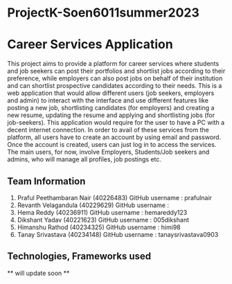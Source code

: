 # ProjectK-Soen6011summer2023
# Career Services Application
This project aims to provide a platform for career services where students and job seekers can post their portfolios and shortlist jobs according to their preference, while employers can also post jobs on behalf of their institution and can shortlist prospective candidates according to their needs. This is a web application that would allow different users (job seekers, employers and admin) to interact with the interface and use different features like posting a new job, shortlisting candidates (for employers) and creating a new resume, updating the resume and applying and shortlisting jobs (for job-seekers). This application would require for the user to have a PC with a decent internet connection. In order to avail of these services from the platform, all users have to create an account by using email and password. Once the account is created, users can just log in to access the services. The main users, for now, involve Employers, Students/Job seekers and admins, who will manage all profiles, job postings etc. 


## Team Information
1. Praful Peethambaran Nair (40226483) GitHub username : prafulnair
2. Revanth Velagandula (40229629)      GitHub username : 
3. Hema Reddy (40236911)               GitHub username :  hemareddy123
4. Dikshant Yadav (40221623)           GitHub username : 005dikshant
5. Himanshu Rathod (40234325)          GitHub username : himi98
6. Tanay Srivastava (40234148)         GitHub username : tanaysrivastava0903


## Technologies, Frameworks used
** will update soon ** 
